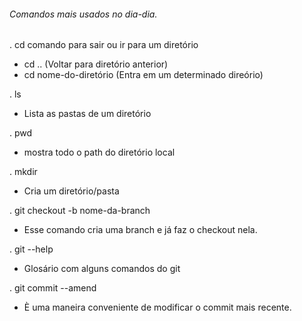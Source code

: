 ###### Comandos mais usados no dia-dia.

.  cd comando para sair ou ir para um diretório

   - cd .. (Voltar para diretório anterior)
   - cd nome-do-diretório (Entra em um determinado direório)

.  ls

   - Lista as pastas de um diretório

.  pwd

   - mostra todo o path do diretório local

.  mkdir

   - Cria um diretório/pasta

.  git checkout -b nome-da-branch

   - Esse comando cria uma branch e já faz o checkout nela.

.  git --help

   - Glosário com alguns comandos do git

.  git commit --amend
 
   - È uma maneira conveniente de modificar o commit mais recente.
   
